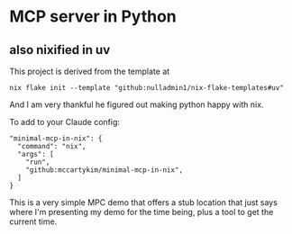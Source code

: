 # MCP server in Python
## also nixified in uv
This project is derived from the template at 

```shell
nix flake init --template "github:nulladmin1/nix-flake-templates#uv"
```

And I am very thankful he figured out making python happy with nix.

To add to your Claude config:
```
"minimal-mcp-in-nix": {
  "command": "nix",
  "args": [
    "run",
    "github:mccartykim/minimal-mcp-in-nix",
  ]
}
```

This is a very simple MPC demo that offers a stub location that just says where I'm presenting my demo for the time being, plus a tool to get the current time.
